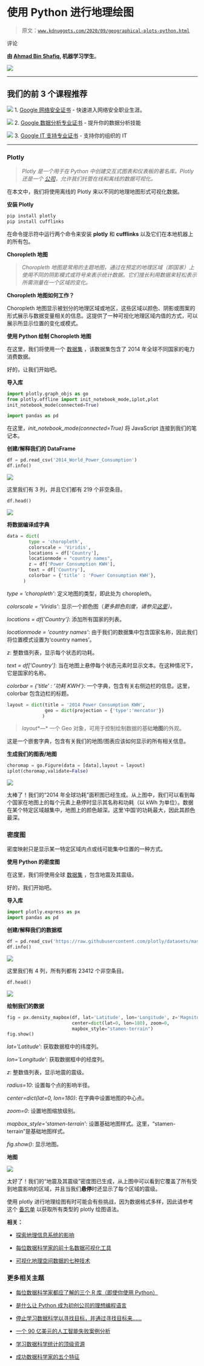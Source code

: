 # 使用 Python 进行地理绘图

> 原文：[`www.kdnuggets.com/2020/09/geographical-plots-python.html`](https://www.kdnuggets.com/2020/09/geographical-plots-python.html)

评论

**由 [Ahmad Bin Shafiq](https://medium.com/@ahmadbinshafiq), 机器学习学生**。

![](img/9646078e14e33c48415a6e604b7f5aea.png)

* * *

## 我们的前 3 个课程推荐

![](img/0244c01ba9267c002ef39d4907e0b8fb.png) 1\. [Google 网络安全证书](https://www.kdnuggets.com/google-cybersecurity) - 快速进入网络安全职业生涯。

![](img/e225c49c3c91745821c8c0368bf04711.png) 2\. [Google 数据分析专业证书](https://www.kdnuggets.com/google-data-analytics) - 提升你的数据分析技能

![](img/0244c01ba9267c002ef39d4907e0b8fb.png) 3\. [Google IT 支持专业证书](https://www.kdnuggets.com/google-itsupport) - 支持你的组织的 IT

* * *

### Plotly

> *Plotly 是一个用于在 Python 中创建交互式图表和仪表板的著名库。Plotly 还是一个 [公司](https://plot.ly/)，允许我们托管在线和离线的数据可视化。*

在本文中，我们将使用离线的 Plotly 来以不同的地理地图形式可视化数据。

**安装 Plotly**

```py
pip install plotly
pip install cufflinks

```

在命令提示符中运行两个命令来安装 **plotly** 和 **cufflinks** 以及它们在本地机器上的所有包。

**Choropleth 地图**

> *Choropleth 地图是常用的主题地图，通过在预定的地理区域（即国家）上使用不同的阴影模式或符号来表示统计数据。它们擅长利用数据来轻松表示所需测量在一个区域的变化。*

**Choropleth 地图如何工作？**

Choropleth 地图显示被划分的地理区域或地区，这些区域以颜色、阴影或图案的形式展示与数据变量相关的信息。这提供了一种可视化地理区域内值的方式，可以展示所显示位置的变化或模式。

**使用 Python 绘制 Choropleth 地图**

在这里，我们将使用一个 [数据集](https://github.com/ahmadbinshafiq/Geographical-Plotting---Python/blob/master/2014_World_Power_Consumption) ，该数据集包含了 2014 年全球不同国家的电力消费数据。

好的，让我们开始吧。

**导入库**

```py
import plotly.graph_objs as go 
from plotly.offline import init_notebook_mode,iplot,plot
init_notebook_mode(connected=True)

import pandas as pd

```

在这里，*init_notebook_mode(connected=True)* 将 JavaScript 连接到我们的笔记本。

**创建/解释我们的 DataFrame**

```py
df = pd.read_csv('2014_World_Power_Consumption')
df.info()

```

![](img/4a83bbda4e0d205b80ee878ef6f5d481.png)

这里我们有 3 列，并且它们都有 219 个非空条目。

```py
df.head()

```

![](img/6a8becf960ebf21cd85ccf78a2bb7038.png)

**将数据编译成字典**

```py
data = dict(
        type = 'choropleth',
        colorscale = 'Viridis',
        locations = df['Country'],
        locationmode = "country names",
        z = df['Power Consumption KWH'],
        text = df['Country'],
        colorbar = {'title' : 'Power Consumption KWH'},
      )

```

*type = ’choropleth'*: 定义地图的类型，即此处为 choropleth。

*colorscale = ‘Viridis'*: 显示一个颜色图（*更多颜色刻度，请参见*[*这里*](https://plotly.com/python/builtin-colorscales/)*）。*

*locations = df['Country']*: 添加所有国家的列表。

*locationmode = 'country names’*: 由于我们的数据集中包含国家名称，因此我们将位置模式设置为‘country names’。

*z*: 整数值列表，显示每个状态的功耗。

*text = df['Country']*: 当在地图上悬停每个状态元素时显示文本。在这种情况下，它是国家的名称。

*colorbar = {‘title’ : ‘功耗 KWH’}*: 一个字典，包含有关右侧边栏的信息。这里，colorbar 包含边栏的标题。

```py
layout = dict(title = '2014 Power Consumption KWH',
              geo = dict(projection = {'type':'mercator'})
             )

```

> *layout**—* 一个 Geo 对象，可用于控制绘制数据的基础**地图**的外观。

这是一个嵌套字典，包含有关我们的地图/图表应该如何显示的所有相关信息。

**生成我们的图表/地图**

```py
choromap = go.Figure(data = [data],layout = layout)
iplot(choromap,validate=False)

```

![](img/4215236de87a5b1006d2b666b68a0bb8.png)

太棒了！我们的“2014 年全球功耗”面积图已经生成。从上图中，我们可以看到每个国家在地图上的每个元素上悬停时显示其名称和功耗（以 kWh 为单位）。数据在某个特定区域越集中，地图上的颜色越深。这里‘中国’的功耗最大，因此其颜色最深。

### 密度图

密度映射只是显示某一特定区域内点或线可能集中位置的一种方式。

**使用 Python 的密度图**

在这里，我们将使用全球 [数据集](https://raw.githubusercontent.com/plotly/datasets/master/earthquakes-23k.csv) ，包含地震及其震级。

好的，我们开始吧。

**导入库**

```py
import plotly.express as px
import pandas as pd

```

**创建/解释我们的数据框**

```py
df = pd.read_csv('https://raw.githubusercontent.com/plotly/datasets/master/earthquakes-23k.csv')
df.info()

```

![](img/05951d086205cab8f46f61f4d4c5d53b.png)

这里我们有 4 列，所有列都有 23412 个非空条目。

```py
df.head()

```

![](img/1eba9f29d49877c7c73b4bf55af82940.png)

**绘制我们的数据**

```py
fig = px.density_mapbox(df, lat='Latitude', lon='Longitude', z='Magnitude', radius=10,
                        center=dict(lat=0, lon=180), zoom=0,
                        mapbox_style="stamen-terrain")
fig.show()

```

*lat='Latitude'*: 获取数据框中的纬度列。

*lon='Longitude'*: 获取数据框中的经度列。

*z*: 整数值列表，显示地震的震级。

*radius=10*: 设置每个点的影响半径。

*center=dict(lat=0, lon=180)*: 在字典中设置地图的中心点。

*zoom=0*: 设置地图缩放级别。

*mapbox_style='stamen-terrain'*: 设置基础地图样式。这里，“stamen-terrain”是基础地图样式。

*fig.show()*: 显示地图。

**地图**

![](img/076620345231f9a19e02701dc5821569.png)

太好了！我们的“地震及其震级”密度图已生成，从上图中可以看到它覆盖了所有受到地震影响的区域，并且当我们**悬停**时还显示了每个区域的震级。

使用 plotly 进行地理绘图有时可能会有些挑战，因为数据格式多样，因此请参考这个 [备忘单](https://images.plot.ly/plotly-documentation/images/python_cheat_sheet.pdf) 以获取所有类型的 plotly 绘图语法。

**相关：**

+   [探索地理信息系统的影响](https://www.kdnuggets.com/2020/04/impact-geographic-information-systems.html)

+   [每位数据科学家的前十名数据可视化工具](https://www.kdnuggets.com/2020/05/top-10-data-visualization-tools-every-data-scientist.html)

+   [可视化地理空间数据的七种技术](https://www.kdnuggets.com/2017/10/7-techniques-visualize-geospatial-data.html)

### 更多相关主题

+   [每位数据科学家都应了解的三个 R 库（即使你使用 Python）](https://www.kdnuggets.com/2021/12/three-r-libraries-every-data-scientist-know-even-python.html)

+   [是什么让 Python 成为初创公司的理想编程语言](https://www.kdnuggets.com/2021/12/makes-python-ideal-programming-language-startups.html)

+   [停止学习数据科学以寻找目标，并通过寻找目标来……](https://www.kdnuggets.com/2021/12/stop-learning-data-science-find-purpose.html)

+   [一个 90 亿美元的人工智能失败案例分析](https://www.kdnuggets.com/2021/12/9b-ai-failure-examined.html)

+   [学习数据科学统计的顶级资源](https://www.kdnuggets.com/2021/12/springboard-top-resources-learn-data-science-statistics.html)

+   [成功数据科学家的五个特征](https://www.kdnuggets.com/2021/12/5-characteristics-successful-data-scientist.html)
